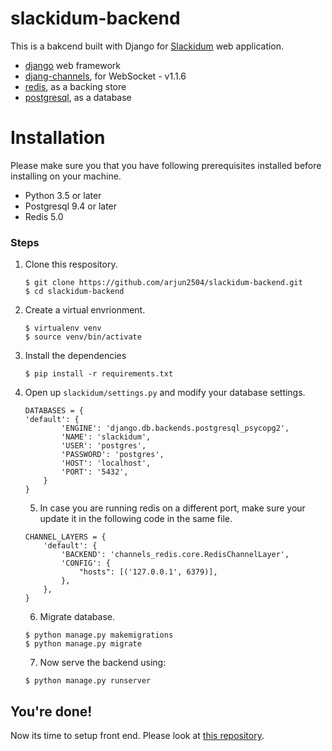 # slackidum-backend

This is a bakcend built with Django for [Slackidum](https://github.com/arjun2504/slackidum) web application.

- [django](https://www.djangoproject.com/) web framework
- [djang-channels](https://github.com/django/channels), for WebSocket - v1.1.6
- [redis](https://redis.io/), as a backing store
- [postgresql](https://www.postgresql.org/), as a database

# Installation
Please make sure you that you have following prerequisites installed before installing on your machine.
- Python 3.5 or later
- Postgresql 9.4 or later
- Redis 5.0

### Steps

1. Clone this respository.
    ```
    $ git clone https://github.com/arjun2504/slackidum-backend.git
    $ cd slackidum-backend
    ```
2. Create a virtual envrionment.
    ```
    $ virtualenv venv
    $ source venv/bin/activate
    ```
3. Install the dependencies
    ```
    $ pip install -r requirements.txt
    ```
4. Open up `slackidum/settings.py` and modify your database settings.
    ```
    DATABASES = {
    'default': {
            'ENGINE': 'django.db.backends.postgresql_psycopg2',
            'NAME': 'slackidum',
            'USER': 'postgres',
            'PASSWORD': 'postgres',
            'HOST': 'localhost',
            'PORT': '5432',
        }
    }
    ```
    5. In case you are running redis on a different port, make sure your update it in the following code in the same file.
    ```
    CHANNEL_LAYERS = {
        'default': {
            'BACKEND': 'channels_redis.core.RedisChannelLayer',
            'CONFIG': {
                "hosts": [('127.0.0.1', 6379)],
            },
        },
    }
    ```
    6. Migrate database.
    ```
    $ python manage.py makemigrations
    $ python manage.py migrate
    ```
    7. Now serve the backend using:
    ```
    $ python manage.py runserver
    ```

## You're done!

Now its time to setup front end. Please look at [this repository](https://github.com/arjun2504/slackidum).